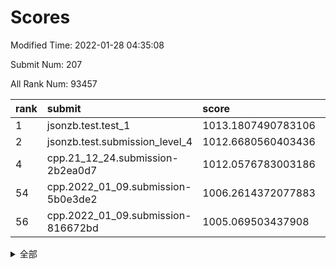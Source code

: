 # Scores

Modified Time: 2022-01-28 04:35:08

Submit Num: 207

All Rank Num: 93457

| rank |               submit               |       score        |       sigma        | pk_num |
| :--- | :--------------------------------- | :----------------- | :----------------- | :----- |
| 1    | jsonzb.test.test_1                 | 1013.1807490783106 | 0.8051731002910059 | 1803   |
| 2    | jsonzb.test.submission_level_4     | 1012.6680560403436 | 0.7974260285635631 | 1809   |
| 4    | cpp.21_12_24.submission-2b2ea0d7   | 1012.0576783003186 | 0.7713446198384843 | 1807   |
| 54   | cpp.2022_01_09.submission-5b0e3de2 | 1006.2614372077883 | 0.7288754599574858 | 1807   |
| 56   | cpp.2022_01_09.submission-816672bd | 1005.069503437908  | 0.7140238292637863 | 1805   |


<details>
<summary>全部</summary>

| rank |                 submit                 |       score        |       sigma        | pk_num |
| :--- | :------------------------------------- | :----------------- | :----------------- | :----- |
| 1    | jsonzb.test.test_1                     | 1013.1807490783106 | 0.8051731002910059 | 1803   |
| 2    | jsonzb.test.submission_level_4         | 1012.6680560403436 | 0.7974260285635631 | 1809   |
| 3    | gobigger.level_3.submission_level_3_9  | 1012.3189220506216 | 0.8096535756046269 | 1801   |
| 4    | cpp.21_12_24.submission-2b2ea0d7       | 1012.0576783003186 | 0.7713446198384843 | 1807   |
| 5    | gobigger.level_3.submission_level_3_5  | 1011.9086403345704 | 0.7978342418481918 | 1806   |
| 6    | gobigger.level_3.submission_level_3_26 | 1011.4136614159577 | 0.7890123369063489 | 1804   |
| 7    | gobigger.level_3.submission_level_3_31 | 1011.3548883156296 | 0.7566161983533986 | 1809   |
| 8    | gobigger.level_3.submission_level_3_38 | 1011.0449808588941 | 0.7782523986497648 | 1810   |
| 9    | gobigger.level_3.submission_level_3_6  | 1011.0172671611446 | 0.7582041925645556 | 1805   |
| 10   | gobigger.level_3.submission_level_3_22 | 1011.0072620906905 | 0.777409590339193  | 1807   |
| 11   | gobigger.level_3.submission_level_3_29 | 1010.7708729032779 | 0.767791934989752  | 1802   |
| 12   | gobigger.level_3.submission_level_3_4  | 1010.7520369387559 | 0.7695468075864658 | 1810   |
| 13   | gobigger.level_3.submission_level_3_34 | 1010.7425822672163 | 0.7422564638260305 | 1805   |
| 14   | gobigger.level_3.submission_level_3_8  | 1010.5817437656117 | 0.7908357286437478 | 1806   |
| 15   | gobigger.level_3.submission_level_3_3  | 1010.5740403488965 | 0.7918695411047073 | 1807   |
| 16   | gobigger.level_3.submission_level_3_14 | 1010.5426513946139 | 0.767376242200078  | 1809   |
| 17   | gobigger.level_3.submission_level_3_47 | 1010.4666670729997 | 0.7657348543175211 | 1809   |
| 18   | gobigger.level_3.submission_level_3_17 | 1010.2937731467741 | 0.7593354941453898 | 1807   |
| 19   | gobigger.level_3.submission_level_3_11 | 1010.2408873946403 | 0.7460172245515593 | 1804   |
| 20   | gobigger.level_3.submission_level_3_12 | 1010.2098051544457 | 0.7548080753569807 | 1810   |
| 21   | gobigger.level_3.submission_level_3_30 | 1010.2048109625011 | 0.7477266978287118 | 1807   |
| 22   | gobigger.level_3.submission_level_3_39 | 1010.0554722148928 | 0.7294292324259741 | 1806   |
| 23   | gobigger.level_3.submission_level_3_44 | 1009.9945322538711 | 0.783384752710646  | 1808   |
| 24   | gobigger.level_3.submission_level_3_23 | 1009.9250036582247 | 0.7555723876516752 | 1807   |
| 25   | gobigger.level_3.submission_level_3_43 | 1009.9010048479099 | 0.752879601076982  | 1807   |
| 26   | gobigger.level_3.submission_level_3_16 | 1009.881975860042  | 0.7578170676881758 | 1801   |
| 27   | gobigger.level_3.submission_level_3_2  | 1009.8789725476431 | 0.7649062191377103 | 1804   |
| 28   | gobigger.level_3.submission_level_3_21 | 1009.8652981150492 | 0.7503851025169564 | 1805   |
| 29   | gobigger.level_3.submission_level_3_20 | 1009.7014933642024 | 0.7478597139008215 | 1809   |
| 30   | gobigger.level_3.submission_level_3_19 | 1009.6451623995757 | 0.7416764062053682 | 1809   |
| 31   | gobigger.level_3.submission_level_3_32 | 1009.4586762649504 | 0.7707797294890186 | 1806   |
| 32   | gobigger.level_3.submission_level_3_1  | 1009.4054770705814 | 0.7559263274890959 | 1806   |
| 33   | gobigger.level_3.submission_level_3_48 | 1009.3456852802947 | 0.7526801662622833 | 1803   |
| 34   | gobigger.level_3.submission_level_3_27 | 1009.3114831297792 | 0.7543064689250311 | 1810   |
| 35   | gobigger.level_3.submission_level_3_36 | 1009.2811245091821 | 0.7408564400709454 | 1806   |
| 36   | gobigger.level_3.submission_level_3_46 | 1009.2586032187204 | 0.7565605055548205 | 1811   |
| 37   | gobigger.level_3.submission_level_3_45 | 1009.2312760243735 | 0.7510773026030418 | 1807   |
| 38   | gobigger.level_3.submission_level_3_15 | 1009.230690893201  | 0.7315919672642879 | 1808   |
| 39   | gobigger.level_3.submission_level_3_35 | 1009.1162231116704 | 0.7647084056493105 | 1803   |
| 40   | gobigger.level_3.submission_level_3_37 | 1009.0184594469658 | 0.7618091258078495 | 1803   |
| 41   | gobigger.level_3.submission_level_3_13 | 1009.0047862121834 | 0.7508211902613483 | 1806   |
| 42   | gobigger.level_3.submission_level_3_0  | 1008.9933407710341 | 0.7625661555233502 | 1803   |
| 43   | gobigger.level_3.submission_level_3_28 | 1008.9531204664702 | 0.7423229293576308 | 1807   |
| 44   | gobigger.level_3.submission_level_3_24 | 1008.9397229213564 | 0.7519945906829608 | 1801   |
| 45   | gobigger.level_3.submission_level_3_33 | 1008.7753856214075 | 0.7420811027268984 | 1806   |
| 46   | gobigger.level_3.submission_level_3_7  | 1008.545545375093  | 0.7511065079565123 | 1808   |
| 47   | gobigger.level_3.submission_level_3_40 | 1008.5076973868629 | 0.727637999338103  | 1806   |
| 48   | gobigger.level_3.submission_level_3_10 | 1008.3821850917029 | 0.7375321879743867 | 1806   |
| 49   | gobigger.level_3.submission_level_3_41 | 1008.3598057807959 | 0.7423839722261781 | 1810   |
| 50   | gobigger.level_3.submission_level_3_18 | 1008.2037172977024 | 0.7374365844463963 | 1804   |
| 51   | gobigger.level_3.submission_level_3_42 | 1008.1473457265233 | 0.7624066525508447 | 1804   |
| 52   | gobigger.level_3.submission_level_3_25 | 1007.8839515921999 | 0.7434123590448144 | 1803   |
| 53   | gobigger.level_3.submission_level_3_49 | 1007.8602220494653 | 0.7375490204961743 | 1806   |
| 54   | cpp.2022_01_09.submission-5b0e3de2     | 1006.2614372077883 | 0.7288754599574858 | 1807   |
| 55   | gobigger.level_1.submission_level_1_21 | 1005.4734517709772 | 0.738814038486113  | 1811   |
| 56   | cpp.2022_01_09.submission-816672bd     | 1005.069503437908  | 0.7140238292637863 | 1805   |
| 57   | gobigger.level_1.submission_level_1_30 | 1004.4740558014573 | 0.7253956982205173 | 1807   |
| 58   | gobigger.level_1.submission_level_1_5  | 1004.3546246844202 | 0.7388095156034388 | 1805   |
| 59   | gobigger.level_1.submission_level_1_39 | 1004.1902021877908 | 0.7080527826534775 | 1807   |
| 60   | gobigger.level_1.submission_level_1_0  | 1004.1146558123808 | 0.7176786631087317 | 1810   |
| 61   | gobigger.level_1.submission_level_1_41 | 1004.110253089378  | 0.7073269992484785 | 1801   |
| 62   | gobigger.level_1.submission_level_1_23 | 1003.9758332578682 | 0.7182105203513731 | 1805   |
| 63   | gobigger.level_1.submission_level_1_3  | 1003.9283614823017 | 0.7170022692228886 | 1806   |
| 64   | gobigger.level_1.submission_level_1_36 | 1003.8756640175357 | 0.7132055444281246 | 1809   |
| 65   | gobigger.level_1.submission_level_1_45 | 1003.7706577809021 | 0.725237802105536  | 1810   |
| 66   | gobigger.level_1.submission_level_1_16 | 1003.7666659133735 | 0.7179872599567344 | 1810   |
| 67   | gobigger.level_1.submission_level_1_18 | 1003.7493517180901 | 0.7157373793806363 | 1806   |
| 68   | gobigger.level_1.submission_level_1_7  | 1003.7354851759662 | 0.7156548883634483 | 1804   |
| 69   | gobigger.level_1.submission_level_1_11 | 1003.7309110498396 | 0.7116430331450507 | 1806   |
| 70   | gobigger.level_1.submission_level_1_19 | 1003.5983588452764 | 0.7224118173987054 | 1805   |
| 71   | gobigger.level_1.submission_level_1_40 | 1003.5697697488373 | 0.7039101959458945 | 1807   |
| 72   | gobigger.level_1.submission_level_1_4  | 1003.5625492285088 | 0.7118954303145422 | 1802   |
| 73   | gobigger.level_1.submission_level_1_25 | 1003.537011428941  | 0.7186305734208177 | 1809   |
| 74   | gobigger.level_1.submission_level_1_22 | 1003.4920768820601 | 0.71070271123324   | 1811   |
| 75   | gobigger.level_1.submission_level_1_1  | 1003.4869689496985 | 0.7204075612441198 | 1803   |
| 76   | gobigger.level_1.submission_level_1_47 | 1003.4858361525996 | 0.7079426775801216 | 1808   |
| 77   | gobigger.level_1.submission_level_1_34 | 1003.4784949924833 | 0.7146333594778228 | 1802   |
| 78   | gobigger.level_1.submission_level_1_26 | 1003.4533404792505 | 0.7169503199193019 | 1806   |
| 79   | gobigger.level_1.submission_level_1_28 | 1003.4403747853128 | 0.7032316750492592 | 1809   |
| 80   | gobigger.level_1.submission_level_1_6  | 1003.3853688374126 | 0.7193334961927103 | 1805   |
| 81   | gobigger.level_1.submission_level_1_2  | 1003.3349385718325 | 0.7083773829894588 | 1805   |
| 82   | gobigger.level_1.submission_level_1_20 | 1003.2696005319418 | 0.7246796284497827 | 1804   |
| 83   | gobigger.level_1.submission_level_1_14 | 1003.2375194606908 | 0.7064839356096552 | 1803   |
| 84   | gobigger.level_1.submission_level_1_32 | 1003.2095162520659 | 0.7147647156947947 | 1805   |
| 85   | gobigger.level_1.submission_level_1_31 | 1003.1814786392399 | 0.7231335028762252 | 1806   |
| 86   | gobigger.level_1.submission_level_1_10 | 1003.1487531023539 | 0.7163999338750048 | 1806   |
| 87   | gobigger.level_1.submission_level_1_9  | 1003.1410183864441 | 0.7072087972492664 | 1807   |
| 88   | gobigger.level_1.submission_level_1_44 | 1003.1226747960862 | 0.7119325741172721 | 1805   |
| 89   | gobigger.level_1.submission_level_1_17 | 1003.1156260315373 | 0.7067426349741683 | 1804   |
| 90   | gobigger.level_1.submission_level_1_33 | 1003.0446633994321 | 0.7069317921378602 | 1805   |
| 91   | gobigger.level_1.submission_level_1_46 | 1002.8850471433097 | 0.7366747639874416 | 1799   |
| 92   | gobigger.level_1.submission_level_1_15 | 1002.8714069500368 | 0.7151595454114412 | 1803   |
| 93   | gobigger.level_1.submission_level_1_8  | 1002.8461888007362 | 0.7273308130791724 | 1808   |
| 94   | gobigger.level_1.submission_level_1_48 | 1002.8418572532552 | 0.7156234286516356 | 1806   |
| 95   | gobigger.level_1.submission_level_1_43 | 1002.8325151152794 | 0.704839861529574  | 1805   |
| 96   | gobigger.level_1.submission_level_1_27 | 1002.6779456988485 | 0.7106416401887171 | 1806   |
| 97   | gobigger.level_1.submission_level_1_42 | 1002.6380248112202 | 0.712356409228305  | 1809   |
| 98   | gobigger.level_1.submission_level_1_38 | 1002.5799138923832 | 0.7188039921020445 | 1803   |
| 99   | gobigger.level_1.submission_level_1_49 | 1002.4464341027212 | 0.7085085602596692 | 1809   |
| 100  | gobigger.level_1.submission_level_1_29 | 1002.3059494806448 | 0.7085514707627708 | 1805   |
| 101  | gobigger.level_1.submission_level_1_37 | 1002.1820219467494 | 0.7211264372461712 | 1811   |
| 102  | gobigger.level_1.submission_level_1_13 | 1002.11054138854   | 0.7166764985232809 | 1804   |
| 103  | gobigger.level_1.submission_level_1_12 | 1001.6258498577145 | 0.7179979873325615 | 1809   |
| 104  | gobigger.level_1.submission_level_1_24 | 1001.6203120656193 | 0.7082270615472067 | 1806   |
| 105  | gobigger.level_1.submission_level_1_35 | 1001.075742325762  | 0.7041245704307953 | 1807   |
| 106  | gobigger.random.submission_random_48   | 997.9250773741823  | 0.7063717750893533 | 1805   |
| 107  | gobigger.random.submission_random_39   | 997.3071564876573  | 0.708306646856339  | 1804   |
| 108  | gobigger.random.submission_random_47   | 997.2965094580339  | 0.703430230703838  | 1803   |
| 109  | gobigger.random.submission_random_30   | 997.225653643194   | 0.7036628391857301 | 1810   |
| 110  | gobigger.random.submission_random_14   | 997.0929997367659  | 0.7104194283836829 | 1802   |
| 111  | gobigger.random.submission_random_26   | 997.0367169682889  | 0.717329795425686  | 1805   |
| 112  | gobigger.random.submission_random_46   | 996.8503021532387  | 0.7083673088123614 | 1802   |
| 113  | gobigger.random.submission_random_44   | 996.8080154841662  | 0.6986759824943153 | 1809   |
| 114  | gobigger.random.submission_random_29   | 996.6380037435205  | 0.7019969430616156 | 1802   |
| 115  | gobigger.random.submission_random_9    | 996.5541432189387  | 0.7017674255985341 | 1806   |
| 116  | gobigger.random.submission_random_6    | 996.5523463975882  | 0.7183910476096357 | 1807   |
| 117  | gobigger.random.submission_random_35   | 996.4992114382329  | 0.7094791632216543 | 1804   |
| 118  | gobigger.random.submission_random_33   | 996.4643037023537  | 0.7184050622932856 | 1809   |
| 119  | gobigger.random.submission_random_23   | 996.4521364967396  | 0.7239002610059744 | 1804   |
| 120  | gobigger.random.submission_random_45   | 996.4013824392089  | 0.702051963359062  | 1807   |
| 121  | gobigger.random.submission_random_13   | 996.3357216651629  | 0.6932433008705675 | 1808   |
| 122  | gobigger.random.submission_random_18   | 996.3272301413896  | 0.7161600719839107 | 1806   |
| 123  | gobigger.random.submission_random_16   | 996.2978825557598  | 0.7135460672634905 | 1804   |
| 124  | gobigger.random.submission_random_19   | 996.2375814096375  | 0.7134207102011279 | 1807   |
| 125  | gobigger.random.submission_random_28   | 996.1441555171511  | 0.7160837783232229 | 1808   |
| 126  | gobigger.random.submission_random_8    | 996.0988094419787  | 0.7272658797744386 | 1803   |
| 127  | gobigger.random.submission_random_40   | 996.0664503555687  | 0.6901390048477428 | 1803   |
| 128  | gobigger.random.submission_random_7    | 996.0447034033893  | 0.7076771721389336 | 1807   |
| 129  | gobigger.random.submission_random_3    | 995.89388469989    | 0.7158838958854263 | 1807   |
| 130  | gobigger.random.submission_random_17   | 995.874520853116   | 0.7209124510607384 | 1810   |
| 131  | gobigger.random.submission_random_38   | 995.8621383964265  | 0.7074361073254916 | 1808   |
| 132  | gobigger.random.submission_random_27   | 995.8480631355922  | 0.705467724947264  | 1802   |
| 133  | gobigger.random.submission_random_5    | 995.8126033190358  | 0.70359855589219   | 1807   |
| 134  | gobigger.random.submission_random_11   | 995.7538888420598  | 0.7091525732860358 | 1802   |
| 135  | gobigger.random.submission_random_0    | 995.6851769794309  | 0.7058314232411823 | 1801   |
| 136  | gobigger.random.submission_random_41   | 995.6755901690485  | 0.7228442489331354 | 1803   |
| 137  | gobigger.random.submission_random_22   | 995.4726648574108  | 0.7080524209332656 | 1809   |
| 138  | gobigger.random.submission_random_12   | 995.4671367223342  | 0.6988759490606542 | 1809   |
| 139  | gobigger.random.submission_random_1    | 995.4641825307325  | 0.7159380693461938 | 1805   |
| 140  | gobigger.random.submission_random_24   | 995.3505055394226  | 0.7157608258542942 | 1807   |
| 141  | gobigger.random.submission_random_49   | 995.2904983889962  | 0.7098064643725562 | 1802   |
| 142  | gobigger.random.submission_random_32   | 995.2684673144959  | 0.7227474761780389 | 1802   |
| 143  | gobigger.random.submission_random_37   | 995.2677753490226  | 0.7134518403514709 | 1808   |
| 144  | gobigger.random.submission_random_4    | 995.1970591351397  | 0.7011118428236963 | 1810   |
| 145  | gobigger.random.submission_random_43   | 995.159206314219   | 0.7047671559637587 | 1805   |
| 146  | gobigger.random.submission_random_15   | 995.1000921029806  | 0.7097231283291413 | 1807   |
| 147  | gobigger.random.submission_random_10   | 994.9199516748878  | 0.7206298360185339 | 1809   |
| 148  | gobigger.random.submission_random_31   | 994.8851290168205  | 0.7098761975697191 | 1807   |
| 149  | gobigger.random.submission_random_2    | 994.8628608644818  | 0.7028518560208469 | 1807   |
| 150  | gobigger.random.submission_random_36   | 994.8310848518634  | 0.7170745211497332 | 1810   |
| 151  | gobigger.level_2.submission_level_2_26 | 994.7733481249763  | 0.7315584393486482 | 1805   |
| 152  | gobigger.random.submission_random_21   | 994.7629821520042  | 0.7040282781420187 | 1809   |
| 153  | gobigger.random.submission_random_34   | 994.6941675749076  | 0.7125708213779571 | 1807   |
| 154  | gobigger.random.submission_random_25   | 994.5590560613153  | 0.721606315775367  | 1809   |
| 155  | gobigger.random.submission_random_20   | 994.3106020691705  | 0.7172645494935959 | 1809   |
| 156  | gobigger.random.submission_random_42   | 994.2715372632872  | 0.7093171343709267 | 1805   |
| 157  | gobigger.level_2.submission_level_2_9  | 994.1396187736249  | 0.7246689890671418 | 1805   |
| 158  | gobigger.level_2.submission_level_2_10 | 993.8771470263115  | 0.724889131625683  | 1809   |
| 159  | gobigger.level_2.submission_level_2_25 | 993.6662588329749  | 0.7254118943599146 | 1804   |
| 160  | gobigger.level_2.submission_level_2_36 | 993.4780658041133  | 0.7560713126484689 | 1806   |
| 161  | gobigger.level_2.submission_level_2_0  | 993.4002769953452  | 0.7235393714204009 | 1812   |
| 162  | gobigger.level_2.submission_level_2_21 | 993.3043737592719  | 0.76165166430896   | 1807   |
| 163  | gobigger.level_2.submission_level_2_17 | 993.2638242943156  | 0.7590670384674475 | 1808   |
| 164  | gobigger.level_2.submission_level_2_23 | 993.1890086039508  | 0.7317424178442782 | 1808   |
| 165  | gobigger.level_2.submission_level_2_32 | 993.0483893806597  | 0.7407449472264508 | 1808   |
| 166  | gobigger.level_2.submission_level_2_45 | 992.8719886736851  | 0.7553725348703715 | 1802   |
| 167  | gobigger.level_2.submission_level_2_16 | 992.6715972610839  | 0.7557352016318772 | 1802   |
| 168  | gobigger.level_2.submission_level_2_34 | 992.5661278246941  | 0.7492200694488077 | 1804   |
| 169  | gobigger.level_2.submission_level_2_18 | 992.5164503430063  | 0.7361501269638591 | 1806   |
| 170  | gobigger.level_2.submission_level_2_48 | 992.4751372745714  | 0.7430585572995069 | 1802   |
| 171  | gobigger.level_2.submission_level_2_4  | 992.4048160309047  | 0.738616260857744  | 1807   |
| 172  | gobigger.level_2.submission_level_2_11 | 992.3928223143218  | 0.7210031524082342 | 1804   |
| 173  | gobigger.level_2.submission_level_2_37 | 992.2972014047348  | 0.7399353250114804 | 1805   |
| 174  | gobigger.level_2.submission_level_2_22 | 992.2906606737514  | 0.7455097041983091 | 1806   |
| 175  | gobigger.level_2.submission_level_2_44 | 992.2762092283457  | 0.7504576845021831 | 1805   |
| 176  | gobigger.level_2.submission_level_2_7  | 992.2658279252227  | 0.7388459458450465 | 1807   |
| 177  | gobigger.level_2.submission_level_2_43 | 992.2281596375516  | 0.7427154130640725 | 1803   |
| 178  | gobigger.level_2.submission_level_2_41 | 992.1778577871153  | 0.7578788050262012 | 1806   |
| 179  | gobigger.level_2.submission_level_2_39 | 992.1597930689928  | 0.7458383594271122 | 1808   |
| 180  | gobigger.level_2.submission_level_2_8  | 992.1347700679953  | 0.7516723921779292 | 1806   |
| 181  | gobigger.level_2.submission_level_2_38 | 992.1020022931664  | 0.7444008182675488 | 1806   |
| 182  | gobigger.level_2.submission_level_2_28 | 992.0867204322115  | 0.7602097475067514 | 1808   |
| 183  | gobigger.level_2.submission_level_2_19 | 992.0825272747106  | 0.7394556189556001 | 1810   |
| 184  | gobigger.level_2.submission_level_2_46 | 992.0598318545835  | 0.753888816985485  | 1811   |
| 185  | gobigger.level_2.submission_level_2_30 | 991.9062973926798  | 0.7509315092732951 | 1806   |
| 186  | gobigger.level_2.submission_level_2_27 | 991.8726703567164  | 0.7445186964804797 | 1810   |
| 187  | gobigger.level_2.submission_level_2_13 | 991.8564567301412  | 0.7507099416193096 | 1806   |
| 188  | gobigger.level_2.submission_level_2_12 | 991.6443537818843  | 0.7471643802456985 | 1802   |
| 189  | gobigger.level_2.submission_level_2_49 | 991.6335084768054  | 0.7462322025286984 | 1800   |
| 190  | gobigger.level_2.submission_level_2_40 | 991.5640456674995  | 0.7576732674765807 | 1798   |
| 191  | gobigger.level_2.submission_level_2_42 | 991.5593121260418  | 0.7387077433988558 | 1807   |
| 192  | gobigger.level_2.submission_level_2_31 | 991.5135001940932  | 0.7594260992560259 | 1804   |
| 193  | gobigger.level_2.submission_level_2_3  | 991.4132830897678  | 0.7504080902691311 | 1799   |
| 194  | gobigger.level_2.submission_level_2_33 | 991.3754285529793  | 0.7549441818499166 | 1805   |
| 195  | gobigger.level_2.submission_level_2_14 | 991.3275659189268  | 0.7577266604017339 | 1805   |
| 196  | gobigger.level_2.submission_level_2_24 | 991.3261719993895  | 0.7411361099968429 | 1806   |
| 197  | gobigger.level_2.submission_level_2_47 | 991.3221143589919  | 0.7440686329141005 | 1805   |
| 198  | gobigger.level_2.submission_level_2_29 | 991.2460845825583  | 0.7387178323172662 | 1805   |
| 199  | gobigger.level_2.submission_level_2_35 | 991.1936569496338  | 0.7779513424482553 | 1803   |
| 200  | gobigger.level_2.submission_level_2_1  | 991.1623043129234  | 0.7680135845777654 | 1810   |
| 201  | gobigger.level_2.submission_level_2_6  | 990.9991897826064  | 0.7483032801993225 | 1804   |
| 202  | gobigger.level_2.submission_level_2_2  | 990.9725414776063  | 0.7523265125698818 | 1805   |
| 203  | gobigger.level_2.submission_level_2_15 | 990.9341106306449  | 0.760863358189564  | 1800   |
| 204  | gobigger.level_2.submission_level_2_5  | 990.7363935577873  | 0.7680258949743346 | 1811   |
| 205  | gobigger.level_2.submission_level_2_20 | 989.911092806064   | 0.777062469384914  | 1808   |
| 206  | gobigger.none.submission_none_1        | 978.1985925721845  | 1.2389773030370117 | 1805   |
| 207  | gobigger.none.submission_none_0        | 975.1334515700976  | 1.434570281072662  | 1804   |

</details>